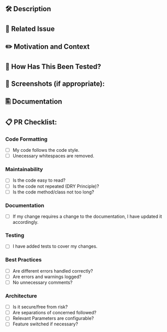 ## 🛠️ Description

<!--- Describe your changes in detail. -->

## 🔗 Related Issue

<!--- Please link to the JIRA issue here: -->

## ✏️ Motivation and Context

<!--- Why is this change required? What problem does it solve? -->

## 🧪 How Has This Been Tested?

<!--- Please describe in detail how you tested your changes. -->
<!--- Include details of your testing environment, and the tests you ran to -->
<!--- see how your change affects other areas of the code, etc. -->

## 📸 Screenshots (if appropriate):


## 🖺 Documentation

<!--- Please add the link to Confluence if there is a documentation -->

## 📋 PR Checklist:

<!--- Go over all the following points, and put an `x` in all the boxes that apply. -->

### Code Formatting
- [ ] My code follows the code style.
- [ ] Unecessary whitespaces are removed.

### Maintainability
- [ ] Is the code easy to read?
- [ ] Is the code not repeated (DRY Principle)?
- [ ] Is the code method/class not too long?

### Documentation
- [ ] If my change requires a change to the documentation, I have updated it accordingly.

### Testing
- [ ] I have added tests to cover my changes.

### Best Practices
- [ ] Are different errors handled correctly?
- [ ] Are errors and warnings logged?
- [ ] No unnecessary comments?

### Architecture
- [ ] Is it secure/free from risk?
- [ ] Are separations of concerned followed?
- [ ] Relevant Parameters are configurable?
- [ ] Feature switched if necessary?
